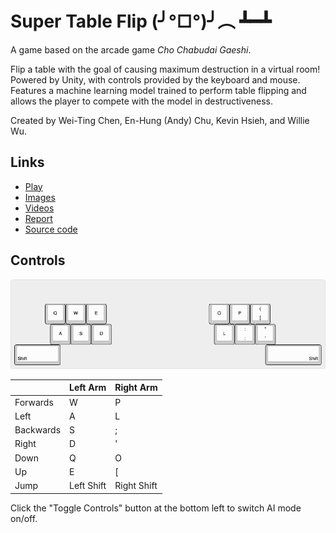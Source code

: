 # Super Table Flip (╯°□°)╯︵ ┻━┻
A game based on the arcade game _Cho Chabudai Gaeshi_.

Flip a table with the goal of causing maximum destruction in a virtual room!
Powered by Unity, with controls provided by the keyboard and mouse. Features a
machine learning model trained to perform table flipping and allows the player
to compete with the model in destructiveness.

Created by Wei-Ting Chen, En-Hung (Andy) Chu, Kevin Hsieh, and Willie Wu.

## Links

- [Play](https://kahsieh.github.io/super-table-flip/play)
- [Images](images)
- [Videos](video)
- [Report](https://docs.google.com/document/d/18lalaG3jz1HzqpqII64iDlayFPmYYvrTlDe7yALmrus/edit?usp=sharing)
- [Source code](https://github.com/kahsieh/super-table-flip/tree/master/Super%20Table%20Flip)

## Controls

![keyboard-layout](./images/keyboard-layout.png)

|           | Left Arm   | Right Arm   |
|-----------|------------|-------------|
| Forwards  | W          | P           |
| Left      | A          | L           |
| Backwards | S          | ;           |
| Right     | D          | '           |
| Down      | Q          | O           |
| Up        | E          | [           |
| Jump      | Left Shift | Right Shift |

Click the "Toggle Controls" button at the bottom left to switch AI mode on/off.
